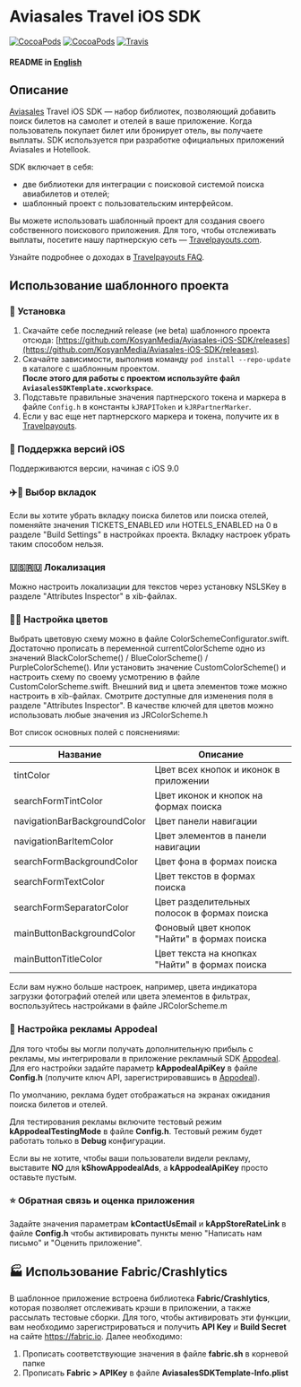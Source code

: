 Aviasales Travel iOS SDK
=================
[![CocoaPods](https://img.shields.io/cocoapods/v/AviasalesSDK.svg)](https://cocoapods.org/pods/AviasalesSDK)
[![CocoaPods](https://img.shields.io/cocoapods/p/AviasalesSDK.svg)](https://cocoapods.org/pods/AviasalesSDK)
[![Travis](https://img.shields.io/travis/KosyanMedia/Aviasales-iOS-SDK/master.svg)](https://travis-ci.org/KosyanMedia/Aviasales-iOS-SDK)

#### README in [English](https://github.com/KosyanMedia/Aviasales-iOS-SDK/blob/master/README_EN.md)  

## Описание

[Aviasales](https://www.aviasales.ru) Travel iOS SDK — набор библиотек, позволяющий добавить поиск билетов на самолет и отелей в ваше приложение. Когда пользователь покупает билет или бронирует отель, вы получаете выплаты. SDK используется при разработке официальных приложений Aviasales и Hotellook.

SDK включает в себя:

* две библиотеки для интеграции с поисковой системой поиска авиабилетов и отелей;
* шаблонный проект с пользовательским интерфейсом.

Вы можете использовать шаблонный проект для создания своего собственного поискового приложения. Для того, чтобы отслеживать выплаты, посетите нашу партнерскую сеть — [Travelpayouts.com](https://www.travelpayouts.com/).

Узнайте подробнее о доходах в [Travelpayouts FAQ](https://support.travelpayouts.com/hc/ru/articles/203955613-Комиссия-и-выплаты).

## <a name="usage"></a>Использование шаблонного проекта
### 📲 Установка
1. Скачайте себе последний release (не beta) шаблонного проекта отсюда: [https://github.com/KosyanMedia/Aviasales-iOS-SDK/releases](https://github.com/KosyanMedia/Aviasales-iOS-SDK/releases).
2. Скачайте зависимости, выполнив команду ```pod install --repo-update``` в каталоге с шаблонным проектом.  
**После этого для работы с проектом используйте файл ```AviasalesSDKTemplate.xcworkspace```**.
3. Подставьте правильные значения партнерского токена и маркера в файле ```Config.h``` в константы ```kJRAPIToken``` и ```kJRPartnerMarker```.
4. Если у вас еще нет партнерского маркера и токена, получите их в [Travelpayouts](https://travelpayouts.com/).

### 📱 Поддержка версий iOS
Поддерживаются версии, начиная с iOS 9.0

### ✈️🏨 Выбор вкладок
Если вы хотите убрать вкладку поиска билетов или поиска отелей, поменяйте значения TICKETS_ENABLED или HOTELS_ENABLED на 0 в разделе "Build Settings" в настройках проекта. Вкладку настроек убрать таким способом нельзя.

### 🇺🇸🇷🇺 Локализация
Можно настроить локализации для текстов через установку NSLSKey в разделе "Attributes Inspector" в xib-файлах.

### 🔧🌻 Настройка цветов
Выбрать цветовую схему можно в файле ColorSchemeConfigurator.swift. Достаточно прописать в переменной currentColorScheme одно из значений BlackColorScheme() / BlueColorScheme() / PurpleColorScheme(). Или установить значение CustomColorScheme() и настроить схему по своему усмотрению в файле CustomColorScheme.swift.
Внешний вид и цвета элементов тоже можно настроить в xib-файлах. Смотрите доступные для изменения поля в разделе "Attributes Inspector". В качестве ключей для цветов можно использовать любые значения из JRColorScheme.h

Вот список основных полей с пояснениями:

|Название|Описание|
|--------|--------|
tintColor | Цвет всех кнопок и иконок в приложении
searchFormTintColor | Цвет иконок и кнопок на формах поиска
navigationBarBackgroundColor | Цвет панели навигации
navigationBarItemColor | Цвет элементов в панели навигации
searchFormBackgroundColor | Цвет фона в формах поиска
searchFormTextColor | Цвет текстов в формах поиска
searchFormSeparatorColor | Цвет разделительных полосок в формах поиска
mainButtonBackgroundColor | Фоновый цвет кнопок "Найти" в формах поиска
mainButtonTitleColor | Цвет текста на кнопках "Найти" в формах поиска

Если вам нужно больше настроек, например, цвета индикатора загрузки фотографий отелей или цвета элементов в фильтрах, воспользуйтесь настройками в файле JRColorScheme.m

### 🤑 Настройка рекламы Appodeal
Для того чтобы вы могли получать дополнительную прибыль с рекламы, мы интегрировали в приложение рекламный SDK [Appodeal](https://www.appodeal.com/). Для его настройки задайте параметр **kAppodealApiKey** в файле **Config.h** (получите ключ API, зарегистрировавшись в [Appodeal](https://www.appodeal.com/)).

По умолчанию, реклама будет отображаться на экранах ожидания поиска билетов и отелей.

Для тестирования рекламы включите тестовый режим **kAppodealTestingMode** в файле **Config.h**. Тестовый режим будет работать только в **Debug** конфигурации.

Если вы не хотите, чтобы ваши пользователи видели рекламу, выставите **NO** для **kShowAppodealAds**, а **kAppodealApiKey** просто оставьте пустым.

### ⭐️ Обратная связь и оценка приложения
Задайте значения параметрам **kContactUsEmail** и **kAppStoreRateLink** в файле **Config.h** чтобы активировать пункты меню "Написать нам письмо" и "Оценить приложение".

## 🏭 Использование Fabric/Crashlytics
В шаблонное приложение встроена библиотека **Fabric/Crashlytics**, которая позволяет отслеживать крэши в приложении, а также рассылать тестовые сборки. Для того, чтобы активировать эти функции, вам необходимо зарегистрироваться и получить **API Key** и **Build Secret** на сайте https://fabric.io. Далее необходимо:
1) Прописать соответствующие значения в файле **fabric.sh** в корневой папке
2) Прописать **Fabric > APIKey** в файле **AviasalesSDKTemplate-Info.plist**

